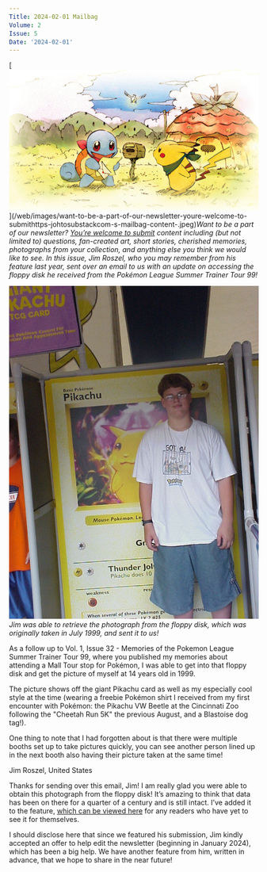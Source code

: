 ```yaml
---
Title: 2024-02-01 Mailbag
Volume: 2
Issue: 5
Date: '2024-02-01'
---
```



[![Want to be a part of our newsletter? [You’re welcome to submit](https://johto.substack.com/s/mailbag) content including (but not limited to) questions, fan-created art, short stories, cherished memories, photographs from your collection, and anything else you think we would like to see. In this issue, Jim Roszel, who you may remember from his feature last year, sent over an email to us with an update on accessing the floppy disk he received from the Pokémon League Summer Trainer Tour 99!](/web/images/want-to-be-a-part-of-our-newsletter-youre-welcome-to-submithttps-johtosubstackcom-s-mailbag-content-.jpeg)](/web/images/want-to-be-a-part-of-our-newsletter-youre-welcome-to-submithttps-johtosubstackcom-s-mailbag-content-.jpeg)*Want to be a part of our newsletter? [You’re welcome to submit](https://johto.substack.com/s/mailbag) content including (but not limited to) questions, fan-created art, short stories, cherished memories, photographs from your collection, and anything else you think we would like to see. In this issue, Jim Roszel, who you may remember from his feature last year, sent over an email to us with an update on accessing the floppy disk he received from the Pokémon League Summer Trainer Tour 99!*





[![Jim was able to retrieve the photograph from the floppy disk, which was originally taken in July 1999, and sent it to us!](/web/images/jim-was-able-to-retrieve-the-photograph-from-the-floppy-disk-which-was-originally-taken-in-july-1999.jpeg)](/web/images/jim-was-able-to-retrieve-the-photograph-from-the-floppy-disk-which-was-originally-taken-in-july-1999.jpeg)*Jim was able to retrieve the photograph from the floppy disk, which was originally taken in July 1999, and sent it to us!*



As a follow up to Vol. 1, Issue 32 - Memories of the Pokemon League Summer Trainer Tour 99, where you published my memories about attending a Mall Tour stop for Pokémon, I was able to get into that floppy disk and get the picture of myself at 14 years old in 1999.

The picture shows off the giant Pikachu card as well as my especially cool style at the time (wearing a freebie Pokémon shirt I received from my first encounter with Pokémon: the Pikachu VW Beetle at the Cincinnati Zoo following the "Cheetah Run 5K" the previous August, and a Blastoise dog tag!).

One thing to note that I had forgotten about is that there were multiple booths set up to take pictures quickly, you can see another person lined up in the next booth also having their picture taken at the same time!

Jim Roszel, United States

Thanks for sending over this email, Jim! I am really glad you were able to obtain this photograph from the floppy disk! It’s amazing to think that data has been on there for a quarter of a century and is still intact. I’ve added it to the feature, [which can be viewed here](https://johto.substack.com/p/memories-pokemon-league-summer-trainer-tour-99) for any readers who have yet to see it for themselves.

I should disclose here that since we featured his submission, Jim kindly accepted an offer to help edit the newsletter (beginning in January 2024), which has been a big help. We have another feature from him, written in advance, that we hope to share in the near future!